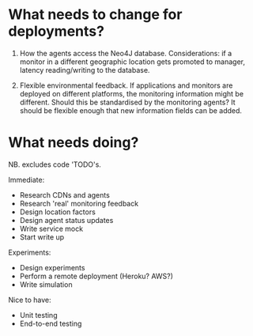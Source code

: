 # What needs to change for deployments?

1. How the agents access the Neo4J database.
Considerations: if a monitor in a different geographic location gets promoted to manager, latency reading/writing to the database.

2. Flexible environmental feedback.
If applications and monitors are deployed on different platforms, the monitoring information might be different. Should this be standardised by the monitoring agents? It should be flexible enough that new information fields can be added. 



# What needs doing?

NB. excludes code 'TODO's.

Immediate:
- Research CDNs and agents
- Research 'real' monitoring feedback
- Design location factors
- Design agent status updates 
- Write service mock
- Start write up

Experiments:
- Design experiments 
- Perform a remote deployment (Heroku? AWS?)
- Write simulation

Nice to have:
- Unit testing
- End-to-end testing
